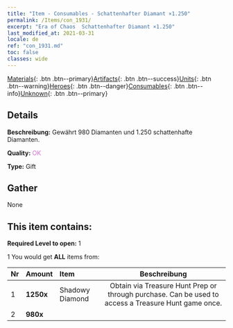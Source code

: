 ```yaml
---
title: "Item - Consumables - Schattenhafter Diamant ×1.250"
permalink: /Items/con_1931/
excerpt: "Era of Chaos  Schattenhafter Diamant ×1.250"
last_modified_at: 2021-03-31
locale: de
ref: "con_1931.md"
toc: false
classes: wide
---
```

 [Materials](/de/Items/){: .btn .btn--primary}[Artifacts](/de/Items/Artifacts/){: .btn .btn--success}[Units](/de/Items/Units/){: .btn .btn--warning}[Heroes](/de/Items/Heroes/){: .btn .btn--danger}[Consumables](/de/Items/Consumables/){: .btn .btn--info}[Unknown](/de/Items/Unknown/){: .btn .btn--primary}

## Details
 **Beschreibung:** Gewährt 980 Diamanten und 1.250 schattenhafte Diamanten.

 **Quality:** <span style="color: #DA70D6">OK</span>

 **Type:** Gift

## Gather

  None

## This item contains:

 **Required Level to open:** 1

 1 You would get **ALL** items  from:

  | Nr | Amount |     Item    | Beschreibung |
  |:---|:-------|:------------|:-----------:|
  | 1 |  **1250x** | Shadowy Diamond | Obtain via Treasure Hunt Prep or through purchase. Can be used to access a Treasure Hunt game once.  | 
  | 2 |  **980x** | <i class="fas fa-gem"/> |  | 
